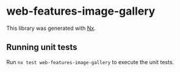 # web-features-image-gallery

This library was generated with [Nx](https://nx.dev).

## Running unit tests

Run `nx test web-features-image-gallery` to execute the unit tests.
